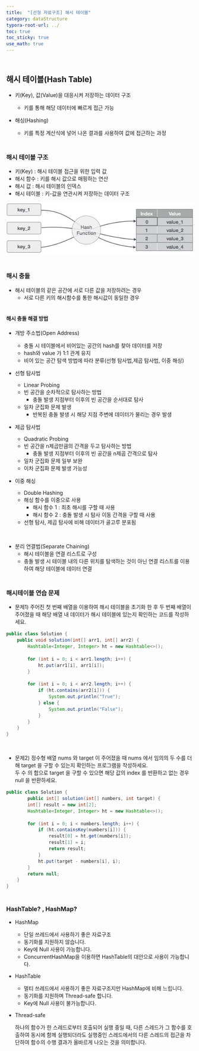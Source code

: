 ```yaml
---
title:  "[선형 자료구조] 해시 테이블"
category: dataStructure
typora-root-url: ../
toc: true
toc_sticky: true
use_math: true
---
```


## <br>해시 테이블(Hash Table)

- 키(Key), 값(Value)을 대응시켜 저장하는 데이터 구조
  - 키를 통해 해당 데이터에 빠르게 접근 가능

- 해싱(Hashing)
  - 키를 특정 계산식에 넣어 나온 결과를 사용하여 값에 접근하는 과정




### <br>해시 테이블 구조

- 키(Key) : 해시 테이블 접근을 위한 입력 값
- 해시 함수 : 키를 해시 값으로 매핑하는 연산
- 해시 값 : 해시 테이블의 인덱스
- 해시 테이블 : 키-값을 연관시켜 저장하는 데이터 구조



![hash_function](/images/2023-11-17-algorithm-HashTable/hash_function.jpg)



### <br>해시 충돌

- 해시 테이블의 같은 공간에 서로 다른 값을 저장하려는 경우
  - 서로 다른 키의 해시함수를 통한 해시값이 동일한 경우



#### <br>해시 충돌 해결 방법

- 개방 주소법(Open Address)
  - 충돌 시 테이블에서 비어있는 공간의 hash를 찾아 데이터를 저장
  - hash와 value 가 1:1 관계 유지
  - 비어 있는 공간 탐색 방법에 따라 분류(선형 탐사법,제곱 탐사법, 이중 해싱)
  
- 선형 탐사법
  - Linear Probing
  - 빈 공간을 순차적으로 탐사하는 방법 
    - 충돌 발생 지점부터 이후의 빈 공간을 순서대로 탐사
  - 일차 군집화 문제 발생
    - 반복된 충돌 발생 시 해당 지점 주변에 데이터가 물리는 경우 발생
- 제곱 탐사법
  - Quadratic Probing
  - 빈 공간을 n제곱만큼의 간격을 두고 탐사하는 방법
    - 충돌 발생 지점부터 이후의 빈 공간을 n제곱 간격으로 탐사
  - 일차 군집화 문제 일부 보완
  - 이차 군집화 문제 발생 가능성
- 이중 해싱
  - Double Hashing
  - 해싱 함수를 이중으로 사용
    - 해시 함수 1 : 최초 해시를 구할 때 사용
    - 해시 함수 2 : 충돌 발생 시 탐사 이동 간격을 구할 때 사용
  - 선형 탐사, 제곱 탐사에 비해 데이터가 골고루 분포됨

<br>

- 분리 연결법(Separate Chaining)
  - 해시 테이블을 연결 리스트로 구성
  - 충돌 발생 시 테이블 내의 다른 위치를 탐색하는 것이 아닌 연결 리스트를 이용하여 해당 테이블에 데이터 연결



### <br>해시테이블 연습 문제

- 문제1) 주어진 첫 번째 배열을 이용하여 해시 테이블을 초기화 한 후 두 번째 배열이 주어졌을 때 해당 배열 내 데이터가 해시 테이블에 있는지 확인하는 코드를 작성하세요.

```java
public class Solution {
    public void solution(int[] arr1, int[] arr2) {
        Hashtable<Integer, Integer> ht = new Hashtable<>();

        for (int i = 0; i < arr1.length; i++) {
            ht.put(arr1[i], arr1[i]);
        }

        for (int i = 0; i < arr2.length; i++) {
            if (ht.contains(arr2[i])) {
                System.out.println("True");
            } else {
                System.out.println("False");
            }
        }
    }
}
```



<br>

- 문제2) 정수형 배열 nums 와 target 이 주어졌을 때 nums 에서 임의의 두 수를 더해 target 을 구할 수 있는지 확인하는 프로그램을 작성하세요.<br>두 수 의 합으로 target 을 구할 수 있으면 해당 값의 index 를 반환하고 없는 경우 null 을 반환하세요.

```java
public class Solution {
        public int[] solution(int[] numbers, int target) {
        int[] result = new int[2];
        Hashtable<Integer, Integer> ht = new Hashtable<>();

        for (int i = 0; i < numbers.length; i++) {
            if (ht.containsKey(numbers[i])) {
                result[0] = ht.get(numbers[i]);
                result[1] = i;
                return result;
            }
            ht.put(target - numbers[i], i);
        }
        return null;
    }
}
```



### <br>HashTable? , HashMap?

- HashMap 
  - 단일 쓰레드에서 사용하기 좋은 자료구조
  - 동기화를 지원하지 않습니다.
  - Key에 Null 사용이 가능합니다.
  - ConcurrentHashMap을 이용하면 HashTable의 대안으로 사용이 가능합니다.
- HashTable
  - 멀티 쓰레드에서 사용하기 좋은 자료구조지만 HashMap에 비해 느립니다.
  - 동기화를 지원하며 Thread-safe 합니다.
  - Key에 Null 사용이 불가능합니다.

- Thread-safe

  하나의 함수가 한 스레드로부터 호출되어 실행 중일 때, 다른 스레드가 그 함수를 호출하여 동시에 함께 실행되더라도 실행중인 스레드에서의 다른 스레드의 접근을 차단하여 함수의 수행 결과가 올바르게 나오는 것을 의미합니다.
